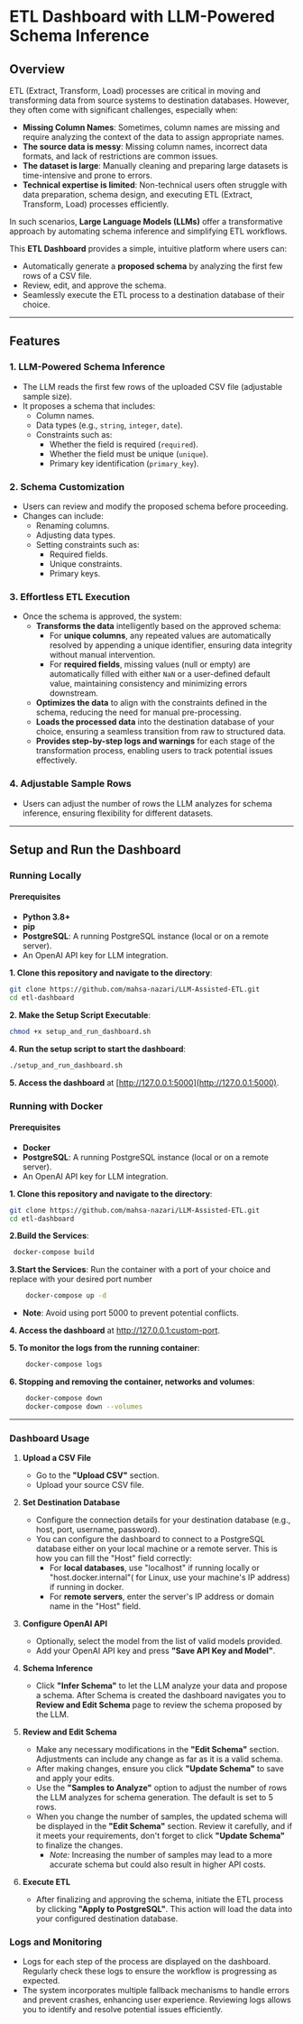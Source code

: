 # ETL Dashboard with LLM-Powered Schema Inference

## Overview

ETL (Extract, Transform, Load) processes are critical in moving and transforming data from source systems to destination databases. However, they often come with significant challenges, especially when:
- **Missing Column Names**: Sometimes, column names are missing and require analyzing the context of the data to assign appropriate names.
- **The source data is messy**: Missing column names, incorrect data formats, and lack of restrictions are common issues.
- **The dataset is large**: Manually cleaning and preparing large datasets is time-intensive and prone to errors.
- **Technical expertise is limited**: Non-technical users often struggle with data preparation, schema design, and executing ETL (Extract, Transform, Load) processes efficiently.

In such scenarios, **Large Language Models (LLMs)** offer a transformative approach by automating schema inference and simplifying ETL workflows. 

This **ETL Dashboard** provides a simple, intuitive platform where users can:
- Automatically generate a **proposed schema** by analyzing the first few rows of a CSV file.
- Review, edit, and approve the schema.
- Seamlessly execute the ETL process to a destination database of their choice.

---

## Features

### 1. **LLM-Powered Schema Inference**
- The LLM reads the first few rows of the uploaded CSV file (adjustable sample size).
- It proposes a schema that includes:
  - Column names.
  - Data types (e.g., `string`, `integer`, `date`).
  - Constraints such as:
    - Whether the field is required (`required`).
    - Whether the field must be unique (`unique`).
    - Primary key identification (`primary_key`).

### 2. **Schema Customization**
- Users can review and modify the proposed schema before proceeding.
- Changes can include:
  - Renaming columns.
  - Adjusting data types.
  - Setting constraints such as:
    - Required fields.
    - Unique constraints.
    - Primary keys.


### 3. **Effortless ETL Execution**
- Once the schema is approved, the system:
  - **Transforms the data** intelligently based on the approved schema:
    - For **unique columns**, any repeated values are automatically resolved by appending a unique identifier, ensuring data integrity without manual intervention.
    - For **required fields**, missing values (null or empty) are automatically filled with either `NaN` or a user-defined default value, maintaining consistency and minimizing errors downstream.
  - **Optimizes the data** to align with the constraints defined in the schema, reducing the need for manual pre-processing.
  - **Loads the processed data** into the destination database of your choice, ensuring a seamless transition from raw to structured data.
  - **Provides step-by-step logs and warnings** for each stage of the transformation process, enabling users to track potential issues effectively.

### 4. **Adjustable Sample Rows**
- Users can adjust the number of rows the LLM analyzes for schema inference, ensuring flexibility for different datasets.

---
## Setup and Run the Dashboard

### Running Locally
#### Prerequisites
- **Python 3.8+**
- **pip** 
- **PostgreSQL**: A running PostgreSQL instance (local or on a remote server).
- An OpenAI API key for LLM integration.

**1. Clone this repository and navigate to the directory**:
   ```bash
   git clone https://github.com/mahsa-nazari/LLM-Assisted-ETL.git
   cd etl-dashboard
   ```

**2. Make the Setup Script Executable**:

```bash
chmod +x setup_and_run_dashboard.sh
```

**4. Run the setup script to start the dashboard**:

   ```bash
./setup_and_run_dashboard.sh
   ```

**5. Access the dashboard** at [http://127.0.0.1:5000](http://127.0.0.1:5000).

### Running with Docker
#### Prerequisites
- **Docker** 
- **PostgreSQL**: A running PostgreSQL instance (local or on a remote server).
- An OpenAI API key for LLM integration.

**1. Clone this repository and navigate to the directory**:
   ```bash
   git clone https://github.com/mahsa-nazari/LLM-Assisted-ETL.git
   cd etl-dashboard
   ```

**2.Build the Services**:
   ```bash
    docker-compose build
   ```

**3.Start the Services**:
Run the container with a port of your choice and replace <custom-port> with your desired port number
```bash
    docker-compose up -d
   ```
- **Note**: Avoid using port 5000 to prevent potential conflicts.

**4. Access the dashboard** at http://127.0.0.1:custom-port.

**5. To monitor the logs from the running container**:
```bash
    docker-compose logs
   ```

**6. Stopping and removing the container, networks and volumes**:
```bash
    docker-compose down
    docker-compose down --volumes
   ```
---
### Dashboard Usage

1. **Upload a CSV File**  
   - Go to the **"Upload CSV"** section.  
   - Upload your source CSV file.

2. **Set Destination Database**  
   - Configure the connection details for your destination database (e.g., host, port, username, password). 
   - You can configure the dashboard to connect to a PostgreSQL database either on your local machine or a remote server. This is how you can fill the "Host" field correctly:
      - For **local databases**, use "localhost" if running locally or "host.docker.internal"( for Linux, use your machine's IP address) if running in docker. 
      - For **remote servers**, enter the server's IP address or domain name in the "Host" field.

3. **Configure OpenAI API**   
   - Optionally, select the model from the list of valid models provided.
   - Add your OpenAI API key and press **"Save API Key and Model"**. 

4. **Schema Inference**  
   - Click **"Infer Schema"** to let the LLM analyze your data and propose a schema. After Schema is created the dashboard navigates you to **Review and Edit Schema** page to review the schema proposed by the LLM.

5. **Review and Edit Schema**  
   - Make any necessary modifications in the **"Edit Schema"** section. Adjustments can include any change as far as it is a valid schema.
   - After making changes, ensure you click **"Update Schema"** to save and apply your edits.  
   - Use the **"Samples to Analyze"** option to adjust the number of rows the LLM analyzes for schema generation. The default is set to 5 rows.  
   - When you change the number of samples, the updated schema will be displayed in the **"Edit Schema"** section. Review it carefully, and if it meets your requirements, don't forget to click **"Update Schema"** to finalize the changes.  
     - *Note:* Increasing the number of samples may lead to a more accurate schema but could also result in higher API costs.

6. **Execute ETL**  
   - After finalizing and approving the schema, initiate the ETL process by clicking **"Apply to PostgreSQL"**. This action will load the data into your configured destination database.

### Logs and Monitoring  
   - Logs for each step of the process are displayed on the dashboard. Regularly check these logs to ensure the workflow is progressing as expected.  
   - The system incorporates multiple fallback mechanisms to handle errors and prevent crashes, enhancing user experience. Reviewing logs allows you to identify and resolve potential issues efficiently.


